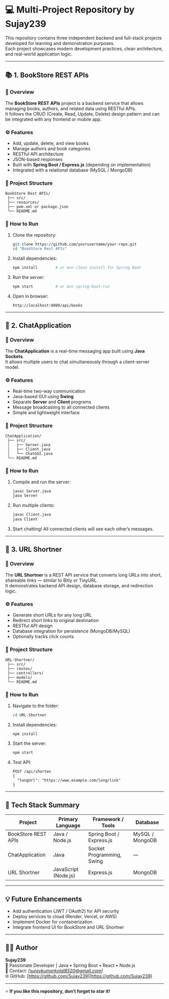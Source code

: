 # 💻 Multi-Project Repository by Sujay239

This repository contains three independent backend and full-stack projects developed for learning and demonstration purposes.  
Each project showcases modern development practices, clean architecture, and real-world application logic.

---

## 📚 1. BookStore REST APIs

### 🧩 Overview
The **BookStore REST APIs** project is a backend service that allows managing books, authors, and related data using RESTful APIs.  
It follows the CRUD (Create, Read, Update, Delete) design pattern and can be integrated with any frontend or mobile app.

### ⚙️ Features
- Add, update, delete, and view books  
- Manage authors and book categories  
- RESTful API architecture  
- JSON-based responses  
- Built with **Spring Boot / Express.js** (depending on implementation)  
- Integrated with a relational database (MySQL / MongoDB)

### 📁 Project Structure
```
BookStore Rest APIs/
 ├── src/
 ├── resources/
 ├── pom.xml or package.json
 └── README.md
```

### 🚀 How to Run
1. Clone the repository:
   ```bash
   git clone https://github.com/yourusername/your-repo.git
   cd "BookStore Rest APIs"
   ```
2. Install dependencies:
   ```bash
   npm install        # or mvn clean install for Spring Boot
   ```
3. Run the server:
   ```bash
   npm start          # or mvn spring-boot:run
   ```
4. Open in browser:  
   ```
   http://localhost:8080/api/books
   ```

---

## 💬 2. ChatApplication

### 🧩 Overview
The **ChatApplication** is a real-time messaging app built using **Java Sockets**.  
It allows multiple users to chat simultaneously through a client-server model.

### ⚙️ Features
- Real-time two-way communication  
- Java-based GUI using **Swing**  
- Separate **Server** and **Client** programs  
- Message broadcasting to all connected clients  
- Simple and lightweight interface  

### 📁 Project Structure
```
ChatApplication/
 ├── src/
 │   ├── Server.java
 │   ├── Client.java
 │   └── ChatGUI.java
 └── README.md
```

### 🚀 How to Run
1. Compile and run the server:
   ```bash
   javac Server.java
   java Server
   ```
2. Run multiple clients:
   ```bash
   javac Client.java
   java Client
   ```
3. Start chatting! All connected clients will see each other’s messages.

---

## 🔗 3. URL Shortner

### 🧩 Overview
The **URL Shortner** is a REST API service that converts long URLs into short, shareable links — similar to Bitly or TinyURL.  
It demonstrates backend API design, database storage, and redirection logic.

### ⚙️ Features
- Generate short URLs for any long URL  
- Redirect short links to original destination  
- RESTful API design  
- Database integration for persistence (MongoDB/MySQL)  
- Optionally tracks click counts  

### 📁 Project Structure
```
URL-Shortner/
 ├── src/
 ├── routes/
 ├── controllers/
 ├── models/
 └── README.md
```

### 🚀 How to Run
1. Navigate to the folder:
   ```bash
   cd URL-Shortner
   ```
2. Install dependencies:
   ```bash
   npm install
   ```
3. Start the server:
   ```bash
   npm start
   ```
4. Test API:
   ```
   POST /api/shorten
   {
     "longUrl": "https://www.example.com/long/link"
   }
   ```

---

## 🧠 Tech Stack Summary
| Project | Primary Language | Framework / Tools | Database |
|----------|------------------|------------------|-----------|
| BookStore REST APIs | Java / Node.js | Spring Boot / Express.js | MySQL / MongoDB |
| ChatApplication | Java | Socket Programming, Swing | — |
| URL Shortner | JavaScript (Node.js) | Express.js | MongoDB |

---

## 💡 Future Enhancements
- Add authentication (JWT / OAuth2) for API security  
- Deploy services to cloud (Render, Vercel, or AWS)  
- Implement Docker for containerization  
- Integrate frontend UI for BookStore and URL Shortner  

---

## 👨‍💻 Author
**Sujay239**  
🚀 Passionate Developer | Java • Spring Boot • React • Node.js  
📧 Contact: *[sujaykumarkotal8520@gmail.com]*  
🌐 GitHub: [https://github.com/Sujay239](https://github.com/Sujay239)

---

⭐ **If you like this repository, don’t forget to star it!**
